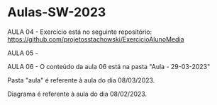 # Aulas-SW-2023

AULA 04 - Exercício está no seguinte repositório:
https://github.com/projetosstachowski/ExercicioAlunoMedia

AULA 05 -

AULA 06 - O conteúdo da aula 06 está na pasta "Aula - 29-03-2023"


Pasta "aula" é referente à aula do dia 08/03/2023.

Diagrama é referente à aula do dia 08/02/2023.
